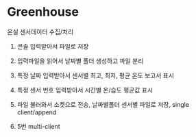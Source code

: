 # Greenhouse
온실 센서데이터 수집/처리

1. 콘솔 입력받아서 파일로 저장

2. 입력파일을 읽어서 날짜별 폴더 생성하고 파일 분리

3. 특정 날짜 입력받아서 센서별 최고, 최저, 평균 온도 보고서 표시

4. 특정 센서 번호 입력받아서 시간별 온/습도 평균값 표시

5. 파일 불러와서 소켓으로 전송, 날짜별폴더 센서별 파일로 저장, single client/append

6. 5번 multi-client
